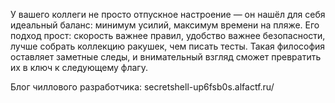 У вашего коллеги не просто отпускное настроение — он нашёл для себя идеальный баланс: минимум усилий, максимум времени на пляже. Его подход прост: скорость важнее правил, удобство важнее безопасности, лучше собрать коллекцию ракушек, чем писать тесты. Такая философия оставляет заметные следы, и внимательный взгляд сможет превратить их в ключ к следующему флагу.

Блог чиллового разработчика: secretshell-up6fsb0s.alfactf.ru/

